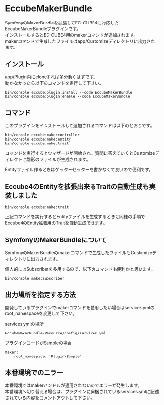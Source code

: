 # EccubeMakerBundle

SymfonyのMakerBundleを拡張してEC-CUBE4に対応したEccubeMakerBundleプラグインです。  
インストールするとEC-CUBE4用のmakerコマンドが追加されます。  
makerコマンドで生成したファイルはapp/Customizeディレクトリに出力されます。

## インストール

app/Plugin内にcloneすれば多分動くはずです。  
動かなかったら以下のコマンドを実行して下さい。

```
bin/console eccube:plugin:install --code EccubeMakerBundle
bin/console eccube:plugin:enable --code EccubeMakerBundle
```

## コマンド

このプラグインをインストールして追加されるコマンドは以下のとおりです。

```
bin/console eccube:make:controller  
bin/console eccube:make:entity
bin/console eccube:make:trait
```

コマンドを実行するとウィザードが開始され、質問に答えていくとCustomizeディレクトに雛形のファイルが生成されます。

Entityファイル作るときはゲッターセッターを書かなくて良いので便利です。

## Eccube4のEntityを拡張出来るTraitの自動生成も実装しました

```
bin/console eccube:make:trait
```

上記コマンドを実行するとEntityファイルを生成するときと同様の手順でEccube4のEntity拡張用のTraitを自動生成できます。

## SymfonyのMakerBundleについて

SymfonyのMakerBundleのmakerコマンドで生成したファイルもCustomizeディレクトリに出力されます。


個人的にはSubscriberを多用するので、以下のコマンドも便利かと思います。

```
bin/console make:subscriber
```

## 出力場所を指定する方法

開発しているプラグインでmakerコマンドを使用したい場合はservices.ymlのroot_namespaceを変更して下さい。

services.ymlの場所

```
EccubeMakerBundle/Resource/config/services.yml
```

プラグインコードがSampleの場合

```
maker:
    root_namespace: 'Plugin\Sample'
```

## 本番環境でのエラー

本番環境ではmakerバンドルが適用されないのでエラーが発生します。  
本番環境へ切り替える場合は、プラグインに同梱されているservices.ymlに記述されている内容をコメントアウトして下さい。